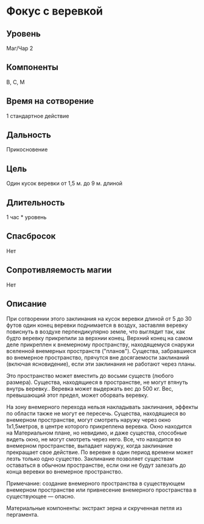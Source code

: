 # Фокус с веревкой

## Уровень
Маг/Чар 2
## Компоненты
В, С, М
## Время на сотворение
1 стандартное действие
## Дальность
Прикосновение
## Цель
Один кусок веревки от 1,5 м. до 9 м. длиной
## Длительность
1 час * уровень
## Спасбросок
Нет
## Сопротивляемость магии
Нет
## Описание
При сотворении этого заклинания на кусок веревки длиной от 5 до 30 футов один конец веревки поднимается в воздух, заставляя веревку повиснуть в воздухе перпендикулярно земле, что выглядит так, как будто веревку прикрепили за верхнии конец. Верхний конец на самом деле прикреплен к внемерному пространству, находящемуся снаружи вселенной внемерных пространств ("планов"). Существа, забравшиеся во внемерное пространство, прячутся вне досягаемости заклинаний (включая ясновидение), если эти заклинания не работают через планы.

Это пространство может вместить до восьми существ (любого размера). Существа, находящиеся в пространстве, не могут втянуть внутрь веревку.. Веревка может выдержать вес до 500 кг. Вес, превышающий этот предел, может оборвать веревку.

На зону внемерного перехода нельзя накладывать заклинания, эффекты по области также не могут ее пересечь. Существа, находящиеся во внемерном пространстве, могут смотреть наружу через окно 1x1,5метров, в центре которого прикреплена веревка. Окно находится на Материальном плане, но невидимо, и даже существа, способные видеть окно, не могут смотреть через него. Все, что находится во внемерном пространстве, выпадает наружу, когда заклинание прекращает свое действие. По веревке в один период времени может лезть только одно существо. Заклинание позволяет существам оставаться в обычном пространстве, если они не будут залезать до конца веревки во внемерное пространство.

Примечание: создание внемерного пространства в существующем внемерном пространстве или привнесение внемерного пространства в существующее — опасно.

Материальные компоненты: экстракт зерна и скрученная петля из пергамента.